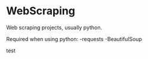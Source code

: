 WebScraping
===========

Web scraping projects, usually python.

Required when using python:
-requests
-BeautifulSoup

test
